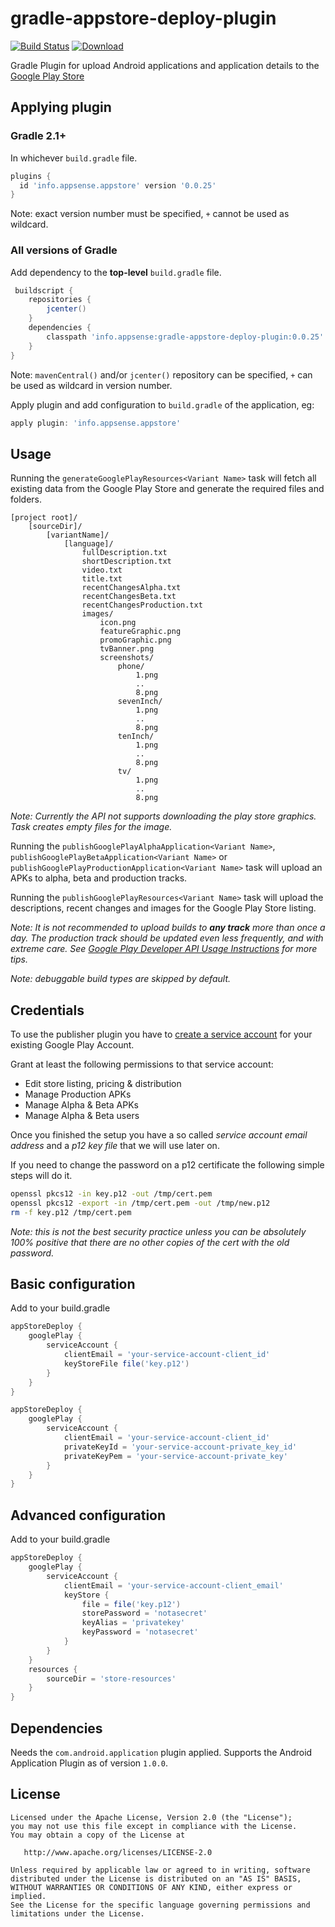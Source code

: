 # gradle-appstore-deploy-plugin

[![Build Status](https://travis-ci.org/minakov/gradle-appstore-deploy-plugin.svg)](https://travis-ci.org/minakov/gradle-appstore-deploy-plugin)
[![Download](https://api.bintray.com/packages/appsense/gradle-plugins/gradle-appstore-deploy-plugin/images/download.svg) ](https://bintray.com/appsense/gradle-plugins/gradle-appstore-deploy-plugin/_latestVersion)

Gradle Plugin for upload Android applications and application details to the [Google Play Store](https://play.google.com/store)

## Applying plugin

### Gradle 2.1+

In whichever `build.gradle` file.

```gradle
plugins {
  id 'info.appsense.appstore' version '0.0.25'
}
```

Note: exact version number must be specified, `+` cannot be used as wildcard.

### All versions of Gradle

Add dependency to the __top-level__ `build.gradle` file.

```gradle
 buildscript {
    repositories {
        jcenter()
    }
    dependencies {
        classpath 'info.appsense:gradle-appstore-deploy-plugin:0.0.25'
    }
}
```

Note: `mavenCentral()` and/or `jcenter()` repository can be specified, `+` can be used as wildcard in version number.

Apply plugin and add configuration to `build.gradle` of the application, eg:

```gradle
apply plugin: 'info.appsense.appstore'
```

## Usage

Running the `generateGooglePlayResources<Variant Name>` task will fetch all existing data from the Google Play Store
and generate the required files and folders.

```
[project root]/
    [sourceDir]/
        [variantName]/
            [language]/
                fullDescription.txt
                shortDescription.txt
                video.txt
                title.txt
                recentChangesAlpha.txt
                recentChangesBeta.txt
                recentChangesProduction.txt
                images/
                    icon.png
                    featureGraphic.png
                    promoGraphic.png
                    tvBanner.png
                    screenshots/
                        phone/
                            1.png
                            ..
                            8.png
                        sevenInch/
                            1.png
                            ..
                            8.png
                        tenInch/
                            1.png
                            ..
                            8.png
                        tv/
                            1.png
                            ..
                            8.png
```
*Note: Currently the API not supports downloading the play store graphics. Task creates empty files for the image.*

Running the `publishGooglePlayAlphaApplication<Variant Name>`, `publishGooglePlayBetaApplication<Variant Name>`
or `publishGooglePlayProductionApplication<Variant Name>` task will upload an APKs to alpha, beta and production tracks.

Running the `publishGooglePlayResources<Variant Name>` task will upload the descriptions, recent changes and images for
the Google Play Store listing.

*Note: It is not recommended to upload builds to __any track__ more than once a day. The production track should be updated
even less frequently, and with extreme care. See [Google Play Developer API Usage Instructions](https://developers.google.com/android-publisher/api_usage) for more tips.*

*Note: debuggable build types are skipped by default.*

## Credentials

To use the publisher plugin you have to [create a service account](https://developers.google.com/android-publisher/getting_started#setting_up_api_access_clients) for your existing Google Play Account.

Grant at least the following permissions to that service account:

* Edit store listing, pricing & distribution
* Manage Production APKs
* Manage Alpha & Beta APKs
* Manage Alpha & Beta users

Once you finished the setup you have a so called *service account email address* and a *p12 key file* that we will use later on.

If you need to change the password on a p12 certificate the following simple steps will do it.

```bash
openssl pkcs12 -in key.p12 -out /tmp/cert.pem
openssl pkcs12 -export -in /tmp/cert.pem -out /tmp/new.p12
rm -f key.p12 /tmp/cert.pem
```

*Note: this is not the best security practice unless you can be absolutely 100% positive that there are no other
copies of the cert with the old password.*

## Basic configuration

Add to your build.gradle

```gradle
appStoreDeploy {
    googlePlay {
        serviceAccount {
            clientEmail = 'your-service-account-client_id'
            keyStoreFile file('key.p12')
        }
    }
}
```

```gradle
appStoreDeploy {
    googlePlay {
        serviceAccount {
            clientEmail = 'your-service-account-client_id'
            privateKeyId = 'your-service-account-private_key_id'
            privateKeyPem = 'your-service-account-private_key'
        }
    }
}
```

## Advanced configuration

Add to your build.gradle

```gradle
appStoreDeploy {
    googlePlay {
        serviceAccount {
            clientEmail = 'your-service-account-client_email'
            keyStore {
                file = file('key.p12')
                storePassword = 'notasecret'
                keyAlias = 'privatekey'
                keyPassword = 'notasecret'
            }
        }
    }
    resources {
        sourceDir = 'store-resources'
    }
}
```

## Dependencies

Needs the ```com.android.application``` plugin applied. Supports the Android Application Plugin as of version ```1.0.0```.

## License

    Licensed under the Apache License, Version 2.0 (the "License");
    you may not use this file except in compliance with the License.
    You may obtain a copy of the License at

       http://www.apache.org/licenses/LICENSE-2.0

    Unless required by applicable law or agreed to in writing, software
    distributed under the License is distributed on an "AS IS" BASIS,
    WITHOUT WARRANTIES OR CONDITIONS OF ANY KIND, either express or implied.
    See the License for the specific language governing permissions and
    limitations under the License.
